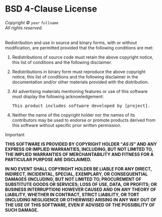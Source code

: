 <!-- SPDX-License-Identifier: BSD-4-Clause -->

# BSD 4-Clause License

<h6>
  Copyright © <code>year</code> <code>fullname</code><br>
  All rights reserved.
</h6>

Redistribution and use in source and binary forms, with or without modification, are permitted provided that the following conditions are met:

<ol>
  <li><p>Redistributions of source code must retain the above copyright notice, this list of conditions and the following disclaimer.</p></li>
  <li><p>Redistributions in binary form must reproduce the above copyright notice, this list of conditions and the following disclaimer in the documentation and/or other materials provided with the distribution.</p></li>
  <li>
    <p>All advertising materials mentioning features or use of this software must display the following acknowledgement:</p>
    <p><pre>This product includes software developed by [project].</pre></p>
  </li>
  <li><p>Neither the name of the copyright holder nor the names of its contributors may be used to endorse or promote products derived from this software without specific prior written permission.</p></li>
</ol>

> [!IMPORTANT]
> __THIS SOFTWARE IS PROVIDED BY COPYRIGHT HOLDER “_AS IS_” AND ANY EXPRESS OR IMPLIED WARRANTIES, INCLUDING, BUT NOT LIMITED TO, THE IMPLIED WARRANTIES OF MERCHANTABILITY AND FITNESS FOR A PARTICULAR PURPOSE ARE DISCLAIMED.__
>
> __IN NO EVENT SHALL COPYRIGHT HOLDER BE LIABLE FOR ANY DIRECT, INDIRECT, INCIDENTAL, SPECIAL, EXEMPLARY, OR CONSEQUENTIAL DAMAGES (INCLUDING, BUT NOT LIMITED TO, PROCUREMENT OF SUBSTITUTE GOODS OR SERVICES; LOSS OF USE, DATA, OR PROFITS; OR BUSINESS INTERRUPTION) HOWEVER CAUSED AND ON ANY THEORY OF LIABILITY, WHETHER IN CONTRACT, STRICT LIABILITY, OR TORT (INCLUDING NEGLIGENCE OR OTHERWISE) ARISING IN ANY WAY OUT OF THE USE OF THIS SOFTWARE, EVEN IF ADVISED OF THE POSSIBILITY OF SUCH DAMAGE.__
